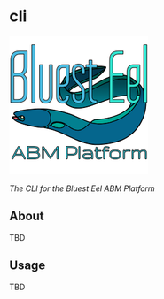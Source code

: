 # cli

[![Project Logo][logo]][logo-large]

*The CLI for the Bluest Eel ABM Platform*

## About

TBD

## Usage

TBD

<!-- Named page links below: /-->

[logo]: https://raw.githubusercontent.com/bluest-eel/branding/master/logo/Logo-v1-x250.png
[logo-large]: https://raw.githubusercontent.com/bluest-eel/branding/master/logo/Logo-v1.png
